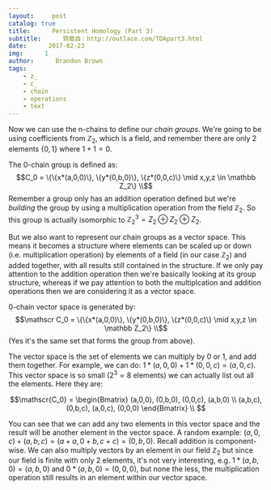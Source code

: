 ```yaml
---
layout:     post
catalog: true
title:      Persistent Homology (Part 3)
subtitle:      转载自：http://outlace.com/TDApart3.html
date:      2017-02-23
img:      1
author:      Brandon Brown
tags:
    - z_
    - c_
    - chain
    - operations
    - text
---
```


Now we can use the n-chains to define our *chain groups*. We're going to be using coefficients from $\mathbb Z_2$, which is a field, and remember there are only 2 elements $\{0,1\}$ where $1+1=0$.

The 0-chain group is defined as: 
$$C_0 = \{\{x*(a,0,0)\}, \{y*(0,b,0)\}, \{z*(0,0,c)\} \mid x,y,z \in \mathbb Z_2\} \\$$ 
Remember a group only has an addition operation defined but we're *building* the group by using a multiplication operation from the field $\mathbb Z_2$. So this group is actually isomorphic to $\mathbb Z_{2}^{3} = Z_{2} \oplus Z_{2} \oplus Z_{2}$.

But we also want to represent our chain groups as a vector space. This means it becomes a structure where elements can be scaled up or down (i.e. multiplication operation) by elements of a field (in our case $\mathbb Z_2$) and added together, with all results still contained in the structure. If we only pay attention to the addition operation then we're basically looking at its group structure, whereas if we pay attention to both the multiplcation and addition operations then we are considering it as a vector space.

0-chain vector space is generated by: 
$$\mathscr C_0 = \{\{x*(a,0,0)\}, \{y*(0,b,0)\}, \{z*(0,0,c)\} \mid x,y,z \in \mathbb Z_2\} \\$$
(Yes it's the same set that forms the group from above).

The vector space is the set of elements we can multiply by 0 or 1, and add them together. For example, we can do: $1*(a,0,0) + 1*(0,0,c) = (a,0,c)$. This vector space is so small $(2^3=8\ \text{elements})$ we can actually list out all the elements. Here they are:

$$\mathscr{C_0} = \begin{Bmatrix} (a,0,0), (0,b,0), (0,0,c), (a,b,0) \\
 (a,b,c), (0,b,c), (a,0,c), (0,0,0) \end{Bmatrix} \\ $$

You can see that we can add any two elements in this vector space and the result will be another element in the vector space. A random example: $(a,0,c) + (a,b,c) = (a+a,0+b,c+c) = (0,b,0)$. Recall addition is component-wise. We can also multiply vectors by an element in our field $\mathbb Z_2$ but since our field is finite with only 2 elements, it's not very interesting, e.g. $1*(a,b,0) = (a,b,0)$ and $0*(a,b,0) = (0,0,0)$, but none the less, the multiplication operation still results in an element within our vector space.
